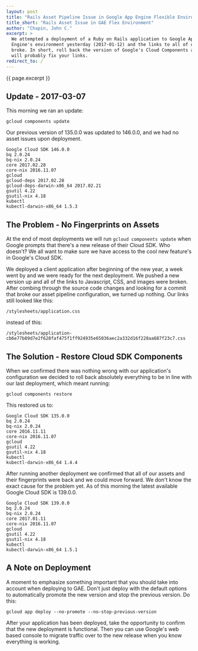 ```yaml
---
layout: post
title: "Rails Asset Pipeline Issue in Google App Engine Flexible Environment"
title_short: "Rails Asset Issue in GAE Flex Environment"
author: "Chapin, John C."
excerpt: >
  We attempted a deployment of a Ruby on Rails application to Google App
  Engine's environment yesterday (2017-01-12) and the links to all of our assets
  broke. In short, roll back the version of Google's Cloud Components and it
  will probably fix your links.
redirect_to: /
---
```


{{ page.excerpt }}

## Update - 2017-03-07

This morning we ran an update:

```
gcloud components update
```

Our previous version of 135.0.0 was updated to 146.0.0, and we had no asset
issues upon deployment.

```
Google Cloud SDK 146.0.0
bq 2.0.24
bq-nix 2.0.24
core 2017.02.28
core-nix 2016.11.07
gcloud
gcloud-deps 2017.02.28
gcloud-deps-darwin-x86_64 2017.02.21
gsutil 4.22
gsutil-nix 4.18
kubectl
kubectl-darwin-x86_64 1.5.3
```

## The Problem - No Fingerprints on Assets

At the end of most deployments we will run ```gcloud components update``` when
Google prompts that there's a new release of their Cloud SDK. Who doesn't? We
all want to make sure we have access to the cool new feature's in Google's Cloud
SDK.

We deployed a client application after beginning of the new year, a week went
by and we were ready for the next deployment. We pushed a new version up and
all of the links to Javascript, CSS, and images were broken. After combing
through the source code changes and looking for a commit that broke our asset
pipeline configuration, we turned up nothing. Our links still looked like this:

    /stylesheets/application.css

instead of this:

    /stylesheets/application-cb6e77b89d7e2f628faf475f1ff924935e65036aec2a332d16f228aa687f23c7.css

## The Solution - Restore Cloud SDK Components

When we confirmed there was nothing wrong with our application's configuration
we decided to roll back absolutely everything to be in line with our last
deployment, which meant running:

    gcloud components restore

This restored us to:

    Google Cloud SDK 135.0.0
    bq 2.0.24
    bq-nix 2.0.24
    core 2016.11.11
    core-nix 2016.11.07
    gcloud
    gsutil 4.22
    gsutil-nix 4.18
    kubectl
    kubectl-darwin-x86_64 1.4.4

After running another deployment we confirmed that all of our assets and their
fingerprints were back and we could move forward. We don't know the exact cause
for the problem yet. As of this morning the latest available Google Cloud SDK is
139.0.0.

    Google Cloud SDK 139.0.0
    bq 2.0.24
    bq-nix 2.0.24
    core 2017.01.11
    core-nix 2016.11.07
    gcloud
    gsutil 4.22
    gsutil-nix 4.18
    kubectl
    kubectl-darwin-x86_64 1.5.1

## A Note on Deployment

A moment to emphasize something important that you should take into account when
deploying to GAE. Don't just deploy with the default options to automatically
promote the new version and stop the previous version. Do this:

    gcloud app deploy --no-promote --no-stop-previous-version

After your application has been deployed, take the opportunity to confirm that
the new deployment is functional. Then you can use Google's web based console
to migrate traffic over to the new release when you know everything is working.
